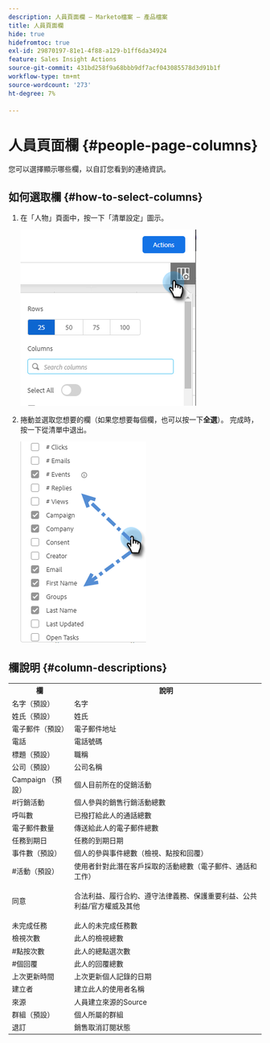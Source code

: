 ```yaml
---
description: 人員頁面欄 — Marketo檔案 — 產品檔案
title: 人員頁面欄
hide: true
hidefromtoc: true
exl-id: 29870197-81e1-4f88-a129-b1ff6da34924
feature: Sales Insight Actions
source-git-commit: 431bd258f9a68bbb9df7acf043085578d3d91b1f
workflow-type: tm+mt
source-wordcount: '273'
ht-degree: 7%

---
```


# 人員頁面欄 {#people-page-columns}

您可以選擇顯示哪些欄，以自訂您看到的連絡資訊。

## 如何選取欄 {#how-to-select-columns}

1. 在「人物」頁面中，按一下「清單設定」圖示。

   ![](assets/people-page-columns-1.png)

1. 捲動並選取您想要的欄（如果您想要每個欄，也可以按一下&#x200B;**全選**）。 完成時，按一下從清單中退出。

   ![](assets/people-page-columns-2.png)

## 欄說明 {#column-descriptions}

<table> 
 <colgroup> 
  <col> 
  <col> 
 </colgroup> 
 <tbody> 
  <tr> 
   <th>欄</th> 
   <th>說明</th> 
  </tr> 
  <tr> 
   <td>名字（預設）</td> 
   <td>名字</td> 
  </tr> 
  <tr> 
   <td>姓氏（預設）</td> 
   <td>姓氏</td> 
  </tr> 
  <tr> 
   <td colspan="1">電子郵件（預設）</td> 
   <td colspan="1">電子郵件地址</td> 
  </tr> 
  <tr> 
   <td colspan="1">電話</td> 
   <td colspan="1">電話號碼</td> 
  </tr> 
  <tr> 
   <td colspan="1">標題（預設）</td> 
   <td colspan="1">職稱</td> 
  </tr> 
  <tr> 
   <td>公司（預設）</td> 
   <td>公司名稱</td> 
  </tr> 
  <tr> 
   <td>Campaign （預設）</td> 
   <td>個人目前所在的促銷活動</td> 
  </tr> 
  <tr> 
   <td>#行銷活動</td> 
   <td>個人參與的銷售行銷活動總數</td> 
  </tr> 
  <tr> 
   <td>呼叫數</td> 
   <td>已撥打給此人的通話總數</td> 
  </tr> 
  <tr> 
   <td>電子郵件數量</td> 
   <td>傳送給此人的電子郵件總數</td> 
  </tr> 
  <tr> 
   <td>任務到期日</td> 
   <td>任務的到期日期</td> 
  </tr> 
  <tr> 
   <td>事件數（預設）</td> 
   <td>個人的參與事件總數（檢視、點按和回覆）</td> 
  </tr> 
  <tr> 
   <td>#活動（預設）</td> 
   <td>使用者針對此潛在客戶採取的活動總數（電子郵件、通話和工作）</td> 
  </tr> 
  <tr> 
   <td>同意</td> 
   <td><p>合法利益、履行合約、遵守法律義務、保護重要利益、公共利益/官方權威及其他</p></td> 
  </tr> 
  <tr> 
   <td>未完成任務</td> 
   <td>此人的未完成任務數</td> 
  </tr> 
  <tr> 
   <td>檢視次數</td> 
   <td>此人的檢視總數</td> 
  </tr> 
  <tr> 
   <td>#點按次數</td> 
   <td>此人的總點選次數</td> 
  </tr> 
  <tr> 
   <td>#個回覆</td> 
   <td>此人的回覆總數</td> 
  </tr> 
  <tr> 
   <td>上次更新時間</td> 
   <td>上次更新個人記錄的日期</td> 
  </tr> 
  <tr> 
   <td>建立者</td> 
   <td>建立此人的使用者名稱</td> 
  </tr> 
  <tr> 
   <td>來源</td> 
   <td>人員建立來源的Source</td> 
  </tr> 
  <tr> 
   <td>群組（預設）</td> 
   <td>個人所屬的群組</td> 
  </tr> 
  <tr> 
   <td colspan="1">退訂</td> 
   <td colspan="1">銷售取消訂閱狀態</td> 
  </tr> 
 </tbody> 
</table>
